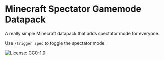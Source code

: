 # Minecraft Spectator Gamemode Datapack

A really simple Minecraft datapack that adds spectator mode for everyone.

Use `/trigger spec` to toggle the spectator mode

[![License: CC0-1.0](https://img.shields.io/badge/License-CC0%201.0-lightgrey.svg)](http://creativecommons.org/publicdomain/zero/1.0/)
